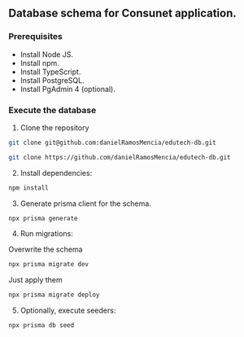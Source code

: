 ## Database schema for Consunet application.

### Prerequisites

- Install Node JS.
- Install npm.
- Install TypeScript.
- Install PostgreSQL.
- Install PgAdmin 4 (optional).

### Execute the database

1. Clone the repository

```sh
git clone git@github.com:danielRamosMencia/edutech-db.git
```

```sh
git clone https://github.com/danielRamosMencia/edutech-db.git
```

2. Install dependencies:

```sh
npm install
```

3. Generate prisma client for the schema.

```sh
npx prisma generate
```

4. Run migrations:

Overwrite the schema

```sh
npx prisma migrate dev
```

Just apply them

```sh
npx prisma migrate deploy
```

5. Optionally, execute seeders:

```sh
npx prisma db seed
```
